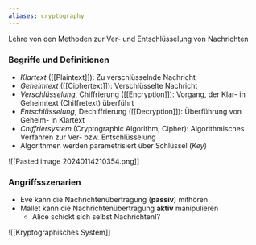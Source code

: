 ```yaml
---
aliases: cryptography
---
```


Lehre von den Methoden zur Ver- und Entschlüsselung von Nachrichten

### Begriffe und Definitionen
- *Klartext* ([[Plaintext]]): Zu verschlüsselnde Nachricht 
- *Geheimtext* ([[Ciphertext]]): Verschlüsselte Nachricht 
- *Verschlüsselung*, Chiffrierung ([[Encryption]]): Vorgang, der Klar- in Geheimtext (Chiffretext) überführt 
- *Entschlüsselung*, Dechiffrierung ([[Decryption]]): Überführung von Geheim- in Klartext 
- *Chiffriersystem* (Cryptographic Algorithm, Cipher): Algorithmisches Verfahren zur Ver- bzw. Entschlüsselung 
- Algorithmen werden parametrisiert über Schlüssel (*Key*)

![[Pasted image 20240114210354.png]]

### Angriffsszenarien

- Eve kann die Nachrichtenübertragung (**passiv**) mithören
- Mallet kann die Nachrichtenübertragung **aktiv** manipulieren
	- Alice schickt sich selbst Nachrichten!?

![[Kryptographisches System]]